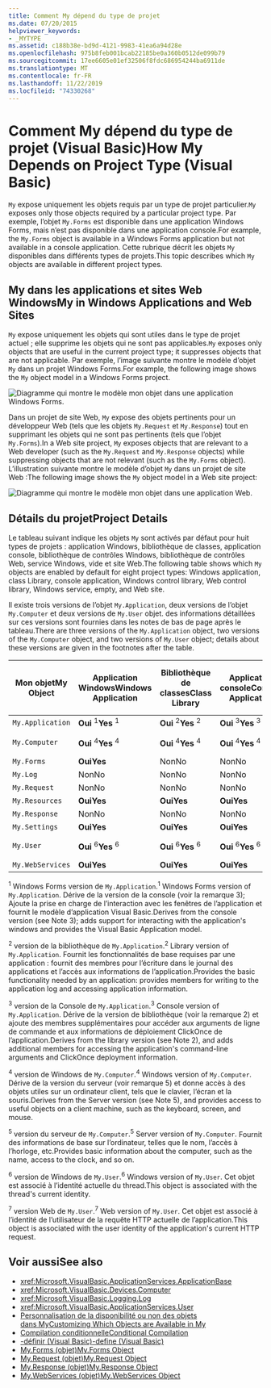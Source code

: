 ```yaml
---
title: Comment My dépend du type de projet
ms.date: 07/20/2015
helpviewer_keywords:
- _MYTYPE
ms.assetid: c188b38e-bd9d-4121-9983-41ea6a94d28e
ms.openlocfilehash: 975b8feb001bcab22185be0a360b0512de099b79
ms.sourcegitcommit: 17ee6605e01ef32506f8fdc686954244ba6911de
ms.translationtype: MT
ms.contentlocale: fr-FR
ms.lasthandoff: 11/22/2019
ms.locfileid: "74330268"
---
```

# <a name="how-my-depends-on-project-type-visual-basic"></a><span data-ttu-id="bd6e1-102">Comment My dépend du type de projet (Visual Basic)</span><span class="sxs-lookup"><span data-stu-id="bd6e1-102">How My Depends on Project Type (Visual Basic)</span></span>

<span data-ttu-id="bd6e1-103">`My` expose uniquement les objets requis par un type de projet particulier.</span><span class="sxs-lookup"><span data-stu-id="bd6e1-103">`My` exposes only those objects required by a particular project type.</span></span> <span data-ttu-id="bd6e1-104">Par exemple, l’objet `My.Forms` est disponible dans une application Windows Forms, mais n’est pas disponible dans une application console.</span><span class="sxs-lookup"><span data-stu-id="bd6e1-104">For example, the `My.Forms` object is available in a Windows Forms application but not available in a console application.</span></span> <span data-ttu-id="bd6e1-105">Cette rubrique décrit les objets `My` disponibles dans différents types de projets.</span><span class="sxs-lookup"><span data-stu-id="bd6e1-105">This topic describes which `My` objects are available in different project types.</span></span>  
  
## <a name="my-in-windows-applications-and-web-sites"></a><span data-ttu-id="bd6e1-106">My dans les applications et sites Web Windows</span><span class="sxs-lookup"><span data-stu-id="bd6e1-106">My in Windows Applications and Web Sites</span></span>  

 <span data-ttu-id="bd6e1-107">`My` expose uniquement les objets qui sont utiles dans le type de projet actuel ; elle supprime les objets qui ne sont pas applicables.</span><span class="sxs-lookup"><span data-stu-id="bd6e1-107">`My` exposes only objects that are useful in the current project type; it suppresses objects that are not applicable.</span></span> <span data-ttu-id="bd6e1-108">Par exemple, l’image suivante montre le modèle d’objet `My` dans un projet Windows Forms.</span><span class="sxs-lookup"><span data-stu-id="bd6e1-108">For example, the following image shows the `My` object model in a Windows Forms project.</span></span>  
  
 ![Diagramme qui montre le modèle mon objet dans une application Windows Forms.](./media/how-my-depends-on-project-type/my-object-model-windows-forms.png)  
  
 <span data-ttu-id="bd6e1-110">Dans un projet de site Web, `My` expose des objets pertinents pour un développeur Web (tels que les objets `My.Request` et `My.Response`) tout en supprimant les objets qui ne sont pas pertinents (tels que l’objet `My.Forms`).</span><span class="sxs-lookup"><span data-stu-id="bd6e1-110">In a Web site project, `My` exposes objects that are relevant to a Web developer (such as the `My.Request` and `My.Response` objects) while suppressing objects that are not relevant (such as the `My.Forms` object).</span></span> <span data-ttu-id="bd6e1-111">L’illustration suivante montre le modèle d’objet `My` dans un projet de site Web :</span><span class="sxs-lookup"><span data-stu-id="bd6e1-111">The following image shows the `My` object model in a Web site project:</span></span>  
  
 ![Diagramme qui montre le modèle mon objet dans une application Web.](./media/how-my-depends-on-project-type/my-object-model-web.png)  
  
## <a name="project-details"></a><span data-ttu-id="bd6e1-113">Détails du projet</span><span class="sxs-lookup"><span data-stu-id="bd6e1-113">Project Details</span></span>  

 <span data-ttu-id="bd6e1-114">Le tableau suivant indique les objets `My` sont activés par défaut pour huit types de projets : application Windows, bibliothèque de classes, application console, bibliothèque de contrôles Windows, bibliothèque de contrôles Web, service Windows, vide et site Web.</span><span class="sxs-lookup"><span data-stu-id="bd6e1-114">The following table shows which `My` objects are enabled by default for eight project types: Windows application, class Library, console application, Windows control library, Web control library, Windows service, empty, and Web site.</span></span>  
  
 <span data-ttu-id="bd6e1-115">Il existe trois versions de l’objet `My.Application`, deux versions de l’objet `My.Computer` et deux versions de `My.User` objet. des informations détaillées sur ces versions sont fournies dans les notes de bas de page après le tableau.</span><span class="sxs-lookup"><span data-stu-id="bd6e1-115">There are three versions of the `My.Application` object, two versions of the `My.Computer` object, and two versions of `My.User` object; details about these versions are given in the footnotes after the table.</span></span>  
  
|<span data-ttu-id="bd6e1-116">Mon objet</span><span class="sxs-lookup"><span data-stu-id="bd6e1-116">My Object</span></span>|<span data-ttu-id="bd6e1-117">Application Windows</span><span class="sxs-lookup"><span data-stu-id="bd6e1-117">Windows Application</span></span>|<span data-ttu-id="bd6e1-118">Bibliothèque de classes</span><span class="sxs-lookup"><span data-stu-id="bd6e1-118">Class Library</span></span>|<span data-ttu-id="bd6e1-119">Application console</span><span class="sxs-lookup"><span data-stu-id="bd6e1-119">Console Application</span></span>|<span data-ttu-id="bd6e1-120">Bibliothèque de contrôles Windows</span><span class="sxs-lookup"><span data-stu-id="bd6e1-120">Windows Control Library</span></span>|<span data-ttu-id="bd6e1-121">Bibliothèque de contrôles Web</span><span class="sxs-lookup"><span data-stu-id="bd6e1-121">Web Control Library</span></span>|<span data-ttu-id="bd6e1-122">Service Windows</span><span class="sxs-lookup"><span data-stu-id="bd6e1-122">Windows Service</span></span>|<span data-ttu-id="bd6e1-123">Vide</span><span class="sxs-lookup"><span data-stu-id="bd6e1-123">Empty</span></span>|<span data-ttu-id="bd6e1-124">Site web</span><span class="sxs-lookup"><span data-stu-id="bd6e1-124">Web Site</span></span>|  
|---|---|---|---|---|---|---|---|---|  
|`My.Application`|<span data-ttu-id="bd6e1-125">**Oui** <sup>1</sup></span><span class="sxs-lookup"><span data-stu-id="bd6e1-125">**Yes** <sup>1</sup></span></span>|<span data-ttu-id="bd6e1-126">**Oui** <sup>2</sup></span><span class="sxs-lookup"><span data-stu-id="bd6e1-126">**Yes** <sup>2</sup></span></span>|<span data-ttu-id="bd6e1-127">**Oui** <sup>3</sup></span><span class="sxs-lookup"><span data-stu-id="bd6e1-127">**Yes** <sup>3</sup></span></span>|<span data-ttu-id="bd6e1-128">**Oui** <sup>2</sup></span><span class="sxs-lookup"><span data-stu-id="bd6e1-128">**Yes** <sup>2</sup></span></span>|<span data-ttu-id="bd6e1-129">Non</span><span class="sxs-lookup"><span data-stu-id="bd6e1-129">No</span></span>|<span data-ttu-id="bd6e1-130">**Oui** <sup>3</sup></span><span class="sxs-lookup"><span data-stu-id="bd6e1-130">**Yes** <sup>3</sup></span></span>|<span data-ttu-id="bd6e1-131">Non</span><span class="sxs-lookup"><span data-stu-id="bd6e1-131">No</span></span>|<span data-ttu-id="bd6e1-132">Non</span><span class="sxs-lookup"><span data-stu-id="bd6e1-132">No</span></span>|  
|`My.Computer`|<span data-ttu-id="bd6e1-133">**Oui** <sup>4</sup></span><span class="sxs-lookup"><span data-stu-id="bd6e1-133">**Yes** <sup>4</sup></span></span>|<span data-ttu-id="bd6e1-134">**Oui** <sup>4</sup></span><span class="sxs-lookup"><span data-stu-id="bd6e1-134">**Yes** <sup>4</sup></span></span>|<span data-ttu-id="bd6e1-135">**Oui** <sup>4</sup></span><span class="sxs-lookup"><span data-stu-id="bd6e1-135">**Yes** <sup>4</sup></span></span>|<span data-ttu-id="bd6e1-136">**Oui** <sup>4</sup></span><span class="sxs-lookup"><span data-stu-id="bd6e1-136">**Yes** <sup>4</sup></span></span>|<span data-ttu-id="bd6e1-137">**Oui** <sup>5</sup></span><span class="sxs-lookup"><span data-stu-id="bd6e1-137">**Yes** <sup>5</sup></span></span>|<span data-ttu-id="bd6e1-138">**Oui** <sup>4</sup></span><span class="sxs-lookup"><span data-stu-id="bd6e1-138">**Yes** <sup>4</sup></span></span>|<span data-ttu-id="bd6e1-139">Non</span><span class="sxs-lookup"><span data-stu-id="bd6e1-139">No</span></span>|<span data-ttu-id="bd6e1-140">**Oui** <sup>5</sup></span><span class="sxs-lookup"><span data-stu-id="bd6e1-140">**Yes** <sup>5</sup></span></span>|  
|`My.Forms`|<span data-ttu-id="bd6e1-141">**Oui**</span><span class="sxs-lookup"><span data-stu-id="bd6e1-141">**Yes**</span></span>|<span data-ttu-id="bd6e1-142">Non</span><span class="sxs-lookup"><span data-stu-id="bd6e1-142">No</span></span>|<span data-ttu-id="bd6e1-143">Non</span><span class="sxs-lookup"><span data-stu-id="bd6e1-143">No</span></span>|<span data-ttu-id="bd6e1-144">**Oui**</span><span class="sxs-lookup"><span data-stu-id="bd6e1-144">**Yes**</span></span>|<span data-ttu-id="bd6e1-145">Non</span><span class="sxs-lookup"><span data-stu-id="bd6e1-145">No</span></span>|<span data-ttu-id="bd6e1-146">Non</span><span class="sxs-lookup"><span data-stu-id="bd6e1-146">No</span></span>|<span data-ttu-id="bd6e1-147">Non</span><span class="sxs-lookup"><span data-stu-id="bd6e1-147">No</span></span>|<span data-ttu-id="bd6e1-148">Non</span><span class="sxs-lookup"><span data-stu-id="bd6e1-148">No</span></span>|  
|`My.Log`|<span data-ttu-id="bd6e1-149">Non</span><span class="sxs-lookup"><span data-stu-id="bd6e1-149">No</span></span>|<span data-ttu-id="bd6e1-150">Non</span><span class="sxs-lookup"><span data-stu-id="bd6e1-150">No</span></span>|<span data-ttu-id="bd6e1-151">Non</span><span class="sxs-lookup"><span data-stu-id="bd6e1-151">No</span></span>|<span data-ttu-id="bd6e1-152">Non</span><span class="sxs-lookup"><span data-stu-id="bd6e1-152">No</span></span>|<span data-ttu-id="bd6e1-153">Non</span><span class="sxs-lookup"><span data-stu-id="bd6e1-153">No</span></span>|<span data-ttu-id="bd6e1-154">Non</span><span class="sxs-lookup"><span data-stu-id="bd6e1-154">No</span></span>|<span data-ttu-id="bd6e1-155">Non</span><span class="sxs-lookup"><span data-stu-id="bd6e1-155">No</span></span>|<span data-ttu-id="bd6e1-156">**Oui**</span><span class="sxs-lookup"><span data-stu-id="bd6e1-156">**Yes**</span></span>|  
|`My.Request`|<span data-ttu-id="bd6e1-157">Non</span><span class="sxs-lookup"><span data-stu-id="bd6e1-157">No</span></span>|<span data-ttu-id="bd6e1-158">Non</span><span class="sxs-lookup"><span data-stu-id="bd6e1-158">No</span></span>|<span data-ttu-id="bd6e1-159">Non</span><span class="sxs-lookup"><span data-stu-id="bd6e1-159">No</span></span>|<span data-ttu-id="bd6e1-160">Non</span><span class="sxs-lookup"><span data-stu-id="bd6e1-160">No</span></span>|<span data-ttu-id="bd6e1-161">Non</span><span class="sxs-lookup"><span data-stu-id="bd6e1-161">No</span></span>|<span data-ttu-id="bd6e1-162">Non</span><span class="sxs-lookup"><span data-stu-id="bd6e1-162">No</span></span>|<span data-ttu-id="bd6e1-163">Non</span><span class="sxs-lookup"><span data-stu-id="bd6e1-163">No</span></span>|<span data-ttu-id="bd6e1-164">**Oui**</span><span class="sxs-lookup"><span data-stu-id="bd6e1-164">**Yes**</span></span>|  
|`My.Resources`|<span data-ttu-id="bd6e1-165">**Oui**</span><span class="sxs-lookup"><span data-stu-id="bd6e1-165">**Yes**</span></span>|<span data-ttu-id="bd6e1-166">**Oui**</span><span class="sxs-lookup"><span data-stu-id="bd6e1-166">**Yes**</span></span>|<span data-ttu-id="bd6e1-167">**Oui**</span><span class="sxs-lookup"><span data-stu-id="bd6e1-167">**Yes**</span></span>|<span data-ttu-id="bd6e1-168">**Oui**</span><span class="sxs-lookup"><span data-stu-id="bd6e1-168">**Yes**</span></span>|<span data-ttu-id="bd6e1-169">**Oui**</span><span class="sxs-lookup"><span data-stu-id="bd6e1-169">**Yes**</span></span>|<span data-ttu-id="bd6e1-170">**Oui**</span><span class="sxs-lookup"><span data-stu-id="bd6e1-170">**Yes**</span></span>|<span data-ttu-id="bd6e1-171">Non</span><span class="sxs-lookup"><span data-stu-id="bd6e1-171">No</span></span>|<span data-ttu-id="bd6e1-172">Non</span><span class="sxs-lookup"><span data-stu-id="bd6e1-172">No</span></span>|  
|`My.Response`|<span data-ttu-id="bd6e1-173">Non</span><span class="sxs-lookup"><span data-stu-id="bd6e1-173">No</span></span>|<span data-ttu-id="bd6e1-174">Non</span><span class="sxs-lookup"><span data-stu-id="bd6e1-174">No</span></span>|<span data-ttu-id="bd6e1-175">Non</span><span class="sxs-lookup"><span data-stu-id="bd6e1-175">No</span></span>|<span data-ttu-id="bd6e1-176">Non</span><span class="sxs-lookup"><span data-stu-id="bd6e1-176">No</span></span>|<span data-ttu-id="bd6e1-177">Non</span><span class="sxs-lookup"><span data-stu-id="bd6e1-177">No</span></span>|<span data-ttu-id="bd6e1-178">Non</span><span class="sxs-lookup"><span data-stu-id="bd6e1-178">No</span></span>|<span data-ttu-id="bd6e1-179">Non</span><span class="sxs-lookup"><span data-stu-id="bd6e1-179">No</span></span>|<span data-ttu-id="bd6e1-180">**Oui**</span><span class="sxs-lookup"><span data-stu-id="bd6e1-180">**Yes**</span></span>|  
|`My.Settings`|<span data-ttu-id="bd6e1-181">**Oui**</span><span class="sxs-lookup"><span data-stu-id="bd6e1-181">**Yes**</span></span>|<span data-ttu-id="bd6e1-182">**Oui**</span><span class="sxs-lookup"><span data-stu-id="bd6e1-182">**Yes**</span></span>|<span data-ttu-id="bd6e1-183">**Oui**</span><span class="sxs-lookup"><span data-stu-id="bd6e1-183">**Yes**</span></span>|<span data-ttu-id="bd6e1-184">**Oui**</span><span class="sxs-lookup"><span data-stu-id="bd6e1-184">**Yes**</span></span>|<span data-ttu-id="bd6e1-185">**Oui**</span><span class="sxs-lookup"><span data-stu-id="bd6e1-185">**Yes**</span></span>|<span data-ttu-id="bd6e1-186">**Oui**</span><span class="sxs-lookup"><span data-stu-id="bd6e1-186">**Yes**</span></span>|<span data-ttu-id="bd6e1-187">Non</span><span class="sxs-lookup"><span data-stu-id="bd6e1-187">No</span></span>|<span data-ttu-id="bd6e1-188">Non</span><span class="sxs-lookup"><span data-stu-id="bd6e1-188">No</span></span>|  
|`My.User`|<span data-ttu-id="bd6e1-189">**Oui** <sup>6</sup></span><span class="sxs-lookup"><span data-stu-id="bd6e1-189">**Yes** <sup>6</sup></span></span>|<span data-ttu-id="bd6e1-190">**Oui** <sup>6</sup></span><span class="sxs-lookup"><span data-stu-id="bd6e1-190">**Yes** <sup>6</sup></span></span>|<span data-ttu-id="bd6e1-191">**Oui** <sup>6</sup></span><span class="sxs-lookup"><span data-stu-id="bd6e1-191">**Yes** <sup>6</sup></span></span>|<span data-ttu-id="bd6e1-192">**Oui** <sup>6</sup></span><span class="sxs-lookup"><span data-stu-id="bd6e1-192">**Yes** <sup>6</sup></span></span>|<span data-ttu-id="bd6e1-193">**Oui** <sup>7</sup></span><span class="sxs-lookup"><span data-stu-id="bd6e1-193">**Yes** <sup>7</sup></span></span>|<span data-ttu-id="bd6e1-194">**Oui** <sup>6</sup></span><span class="sxs-lookup"><span data-stu-id="bd6e1-194">**Yes** <sup>6</sup></span></span>|<span data-ttu-id="bd6e1-195">Non</span><span class="sxs-lookup"><span data-stu-id="bd6e1-195">No</span></span>|<span data-ttu-id="bd6e1-196">**Oui** <sup>7</sup></span><span class="sxs-lookup"><span data-stu-id="bd6e1-196">**Yes** <sup>7</sup></span></span>|  
|`My.WebServices`|<span data-ttu-id="bd6e1-197">**Oui**</span><span class="sxs-lookup"><span data-stu-id="bd6e1-197">**Yes**</span></span>|<span data-ttu-id="bd6e1-198">**Oui**</span><span class="sxs-lookup"><span data-stu-id="bd6e1-198">**Yes**</span></span>|<span data-ttu-id="bd6e1-199">**Oui**</span><span class="sxs-lookup"><span data-stu-id="bd6e1-199">**Yes**</span></span>|<span data-ttu-id="bd6e1-200">**Oui**</span><span class="sxs-lookup"><span data-stu-id="bd6e1-200">**Yes**</span></span>|<span data-ttu-id="bd6e1-201">**Oui**</span><span class="sxs-lookup"><span data-stu-id="bd6e1-201">**Yes**</span></span>|<span data-ttu-id="bd6e1-202">**Oui**</span><span class="sxs-lookup"><span data-stu-id="bd6e1-202">**Yes**</span></span>|<span data-ttu-id="bd6e1-203">Non</span><span class="sxs-lookup"><span data-stu-id="bd6e1-203">No</span></span>|<span data-ttu-id="bd6e1-204">Non</span><span class="sxs-lookup"><span data-stu-id="bd6e1-204">No</span></span>|  
  
 <span data-ttu-id="bd6e1-205"><sup>1</sup> Windows Forms version de `My.Application`.</span><span class="sxs-lookup"><span data-stu-id="bd6e1-205"><sup>1</sup> Windows Forms version of `My.Application`.</span></span> <span data-ttu-id="bd6e1-206">Dérive de la version de la console (voir la remarque 3); Ajoute la prise en charge de l’interaction avec les fenêtres de l’application et fournit le modèle d’application Visual Basic.</span><span class="sxs-lookup"><span data-stu-id="bd6e1-206">Derives from the console version (see Note 3); adds support for interacting with the application's windows and provides the Visual Basic Application model.</span></span>  
  
 <span data-ttu-id="bd6e1-207"><sup>2</sup> version de la bibliothèque de `My.Application`.</span><span class="sxs-lookup"><span data-stu-id="bd6e1-207"><sup>2</sup> Library version of `My.Application`.</span></span> <span data-ttu-id="bd6e1-208">Fournit les fonctionnalités de base requises par une application : fournit des membres pour l’écriture dans le journal des applications et l’accès aux informations de l’application.</span><span class="sxs-lookup"><span data-stu-id="bd6e1-208">Provides the basic functionality needed by an application: provides members for writing to the application log and accessing application information.</span></span>  
  
 <span data-ttu-id="bd6e1-209"><sup>3</sup> version de la Console de `My.Application`.</span><span class="sxs-lookup"><span data-stu-id="bd6e1-209"><sup>3</sup> Console version of `My.Application`.</span></span> <span data-ttu-id="bd6e1-210">Dérive de la version de bibliothèque (voir la remarque 2) et ajoute des membres supplémentaires pour accéder aux arguments de ligne de commande et aux informations de déploiement ClickOnce de l’application.</span><span class="sxs-lookup"><span data-stu-id="bd6e1-210">Derives from the library version (see Note 2), and adds additional members for accessing the application's command-line arguments and ClickOnce deployment information.</span></span>  
  
 <span data-ttu-id="bd6e1-211"><sup>4</sup> version de Windows de `My.Computer`.</span><span class="sxs-lookup"><span data-stu-id="bd6e1-211"><sup>4</sup> Windows version of `My.Computer`.</span></span> <span data-ttu-id="bd6e1-212">Dérive de la version du serveur (voir remarque 5) et donne accès à des objets utiles sur un ordinateur client, tels que le clavier, l’écran et la souris.</span><span class="sxs-lookup"><span data-stu-id="bd6e1-212">Derives from the Server version (see Note 5), and provides access to useful objects on a client machine, such as the keyboard, screen, and mouse.</span></span>  
  
 <span data-ttu-id="bd6e1-213"><sup>5</sup> version du serveur de `My.Computer`.</span><span class="sxs-lookup"><span data-stu-id="bd6e1-213"><sup>5</sup> Server version of `My.Computer`.</span></span> <span data-ttu-id="bd6e1-214">Fournit des informations de base sur l’ordinateur, telles que le nom, l’accès à l’horloge, etc.</span><span class="sxs-lookup"><span data-stu-id="bd6e1-214">Provides basic information about the computer, such as the name, access to the clock, and so on.</span></span>  
  
 <span data-ttu-id="bd6e1-215"><sup>6</sup> version de Windows de `My.User`.</span><span class="sxs-lookup"><span data-stu-id="bd6e1-215"><sup>6</sup> Windows version of `My.User`.</span></span> <span data-ttu-id="bd6e1-216">Cet objet est associé à l’identité actuelle du thread.</span><span class="sxs-lookup"><span data-stu-id="bd6e1-216">This object is associated with the thread's current identity.</span></span>  
  
 <span data-ttu-id="bd6e1-217"><sup>7</sup> version Web de `My.User`.</span><span class="sxs-lookup"><span data-stu-id="bd6e1-217"><sup>7</sup> Web version of `My.User`.</span></span> <span data-ttu-id="bd6e1-218">Cet objet est associé à l’identité de l’utilisateur de la requête HTTP actuelle de l’application.</span><span class="sxs-lookup"><span data-stu-id="bd6e1-218">This object is associated with the user identity of the application's current HTTP request.</span></span>  
  
## <a name="see-also"></a><span data-ttu-id="bd6e1-219">Voir aussi</span><span class="sxs-lookup"><span data-stu-id="bd6e1-219">See also</span></span>

- <xref:Microsoft.VisualBasic.ApplicationServices.ApplicationBase>
- <xref:Microsoft.VisualBasic.Devices.Computer>
- <xref:Microsoft.VisualBasic.Logging.Log>
- <xref:Microsoft.VisualBasic.ApplicationServices.User>
- [<span data-ttu-id="bd6e1-220">Personnalisation de la disponibilité ou non des objets dans My</span><span class="sxs-lookup"><span data-stu-id="bd6e1-220">Customizing Which Objects are Available in My</span></span>](../../../visual-basic/developing-apps/customizing-extending-my/customizing-which-objects-are-available-in-my.md)
- [<span data-ttu-id="bd6e1-221">Compilation conditionnelle</span><span class="sxs-lookup"><span data-stu-id="bd6e1-221">Conditional Compilation</span></span>](../../../visual-basic/programming-guide/program-structure/conditional-compilation.md)
- [<span data-ttu-id="bd6e1-222">-définir (Visual Basic)</span><span class="sxs-lookup"><span data-stu-id="bd6e1-222">-define (Visual Basic)</span></span>](../../../visual-basic/reference/command-line-compiler/define.md)
- [<span data-ttu-id="bd6e1-223">My.Forms (objet)</span><span class="sxs-lookup"><span data-stu-id="bd6e1-223">My.Forms Object</span></span>](../../../visual-basic/language-reference/objects/my-forms-object.md)
- [<span data-ttu-id="bd6e1-224">My.Request (objet)</span><span class="sxs-lookup"><span data-stu-id="bd6e1-224">My.Request Object</span></span>](../../../visual-basic/language-reference/objects/my-request-object.md)
- [<span data-ttu-id="bd6e1-225">My.Response (objet)</span><span class="sxs-lookup"><span data-stu-id="bd6e1-225">My.Response Object</span></span>](../../../visual-basic/language-reference/objects/my-response-object.md)
- [<span data-ttu-id="bd6e1-226">My.WebServices (objet)</span><span class="sxs-lookup"><span data-stu-id="bd6e1-226">My.WebServices Object</span></span>](../../../visual-basic/language-reference/objects/my-webservices-object.md)
